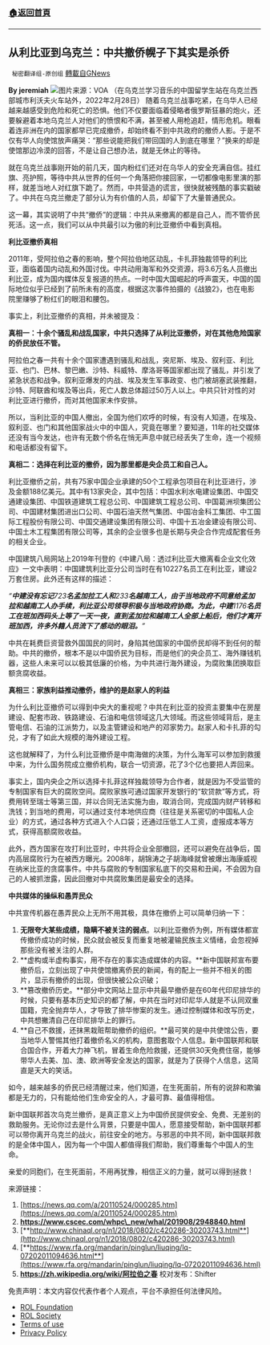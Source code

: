 ###  [:house:返回首頁](https://github.com/ourhimalayas/txt)
---


## 从利比亚到乌克兰：中共撤侨幌子下其实是杀侨
` 秘密翻译组-原创组` [轉載自GNews](https://gnews.org/zh-hans/2092946/)

**By jeremiah**
![](https://assets.gnews.org/wp-content/uploads/2022/03/01bd0000-0aff-0242-144f-08d9facfe718_w1023_r1_s.jpg)图片来源：VOA （在乌克兰学习音乐的中国留学生站在乌克兰西部城市利沃夫火车站外，2022年2月28日）
随着乌克兰战事吃紧，在乌华人已经越来越感受到危险和死亡的恐惧。他们不仅要面临着侵略者俄罗斯狂暴的炮火，还要躲避着本地乌克兰人对他们的愤恨和不满，甚至被人用枪追赶，情形危机。眼看着连非洲在内的国家都早已完成撤侨，却始终看不到中共政府的撤侨人影。于是不仅有华人向使馆放声痛哭：“那些说能把我们带回国的人到底在哪里？”换来的却是使馆那边冷漠的回答，不是让自己想办法，就是无休止的等待。

就在乌克兰战事刚开始的前几天，国内粉红们还对在乌华人的安全充满自信。挂红旗、亮护照，等待中共从世界的任何一个角落把你接回家，一切都像电影里演的那样，就差当地人对红旗下跪了。然而，中共营造的谎言，很快就被残酷的事实戳破了。中共在乌克兰撤走了部分认为有价值的人员，却留下了大量普通民众。

这一幕，其实说明了中共“撤侨”的逻辑：中共从来撤离的都是自己人，而不管侨民死活。这一点，我们可以从中共最引以为傲的利比亚撤侨中看到真相。

**利比亚撤侨真相**

2011年，受阿拉伯之春的影响，整个阿拉伯地区动乱，卡扎菲独裁领导的利比亚，面临着国内动乱和外国讨伐。中共动用海军和外交资源，将3.6万名人员撤出利比亚，成为国内媒体反复报道的热点。一时中国大国崛起的呼声震天，中国的国际地位似乎已经到了前所未有的高度，根据这次事件拍摄的《战狼2》，也在电影院里赚够了粉红们的眼泪和腰包。

事实上，利比亚撤侨的真相，并未被提及：

**真相一：十余个骚乱和战乱国家，中共只选择了从利比亚撤侨，对在其他危险国家的侨民放任不管。**

阿拉伯之春一共有十余个国家遭遇到骚乱和战乱，突尼斯、埃及、叙利亚、利比亚、也门、巴林、黎巴嫩、沙特、科威特、摩洛哥等国家都出现了骚乱，并引发了紧急状态和战争。叙利亚爆发的内战、埃及发生军事政变、也门被胡塞武装推翻，沙特、阿联酋和埃及等出兵，死亡人数总体超过50万人以上。中共只针对性的对利比亚进行撤侨，而对其他国家未作安排。

所以，当利比亚的中国人撤出，全国为他们欢呼的时候，有没有人知道，在埃及、叙利亚、也门和其他国家战火中的中国人，究竟在哪里？要知道，11年的社交媒体还没有当今发达，也许有无数个侨名在悄无声息中就已经丢失了生命，连一个视频和电话都没有留下。

**真相二：选择在利比亚的撤侨，因为那里都是央企员工和自己人。**

利比亚撤侨之前，共有75家中国企业承建的50个工程承包项目在利比亚进行，涉及金额188亿美元。其中有13家央企，其中包括：中国水利水电建设集团、中国交通建设集团、中国铁道建筑工程总公司、中国建筑工程总公司、中国葛洲坝集团公司、中国建材集团进出口公司、中国石油天然气集团、中国冶金科工集团、中工国际工程股份有限公司、中国交通建设集团有限公司、中国十五冶金建设有限公司、中国土木工程集团有限公司等，其余的企业很多也是长期与央企合作完成配套任务的相关企业。

中国建筑八局网站上2019年刊登的《中建八局：透过利比亚大撤离看企业文化效应》一文中表明：中国建筑利比亚分公司当时在有10227名员工在利比亚，建设2万套住房。此外还有这样的描述：

*“**中建没有忘记**723**名孟加拉工人和**233**名越南工人，由于当地政府不同意给孟加拉和越南工人办手续，利比亚公司领导积极与当地政府协商。为此，中建**1176**名员工在班加西码头上等了一天一夜，直到孟加拉和越南工人全部上船后，他们才离开班加西，许多外籍人员流下了感动的眼泪。**”*

中共在耗费巨资营救外国国民的同时，身陷其他国家的中国侨民却得不到任何的帮助。中共的撤侨，根本不是以中国侨民为目标，而是他们的央企员工、海外赚钱机器，这些人未来可以以极其低廉的价格，为中共进行海外建设，为腐败集团换取巨额贪腐收益。

**真相三：家族利益推动撤侨，维护的是赵家人的利益**

为什么利比亚撤侨可以得到中央大的重视呢？中共在利比亚的投资主要集中在房屋建设、配套市政、铁路建设、石油和电信领域这几大领域。而这些领域背后，是主管电信、石油的江派势力，以及主管建设和地产的邓家势力。赵家人和卡扎菲的勾兑，才有了如此大规模的海外建设工程。

这也就解释了，为什么利比亚撤侨是中南海做的决策，为什么海军可以参加到救援中来，为什么国务院成立撤侨机构，联合一切资源，花了3个亿也要把人弄回来。

事实上，国内央企之所以选择卡扎菲这样独裁领导为合作者，就是因为不受监管的专制国家有巨大的腐败空间。腐败家族可通过国家开发银行的“软贷款”等方式，将费用转至瑞士等第三国，并以合同无法实施为由，取消合同，完成国内财产转移和洗钱；到当地的费用，可以通过支付本地供应商（往往是关系密切的中国私人企业）的方式，通过各种方式进入个人口袋；还通过压低工人工资，虚报成本等方式，获得高额腐败收益。

此外，西方国家在攻打利比亚时，中共将企业全部撤回，还可以避免在战争后，国内高层腐败行为在被西方曝光。2008年，胡锦涛之子胡海峰就曾被爆出海康威视在纳米比亚的贪腐事件。中共与腐败的专制国家私底下的交易和丑闻，不会因为自己的人被抓泄露，因此回撤对中共腐败集团是最安全的选择。

**中共媒体的操纵和愚弄民众**

中共宣传机器在愚弄民众上无所不用其极，具体在撤侨上可以简单归纳一下：

1. **无限夸大某些成绩，隐瞒不被关注的弱点**。以利比亚撤侨为例，所有媒体都宣传撤侨成功的时候，民众就会被反复而重复地被灌输民族主义情绪，会忽视掉那些没有被关注的人群。
2. **虚构或半虚构事实，用不存在的事实造成媒体的内容。**新中国联邦宣布要撤侨后，立刻出现了中共使馆撤离侨民的新闻，有的配上一些并不相关的图片，显示有撤侨的出现，但很快被公众识破；
3. **篡改撤侨历史。**部分中文网站上显示中共最早撤侨是在60年代印尼排华的时候，只要有基本历史知识的都了解，中共在当时对印尼华人就是不认同双重国籍，完全抛弃华人，才导致了排华惨案的发生。通过控制媒体和改写历史，中共想撇清自己在印尼排华上的罪行。
4. **自己不救援，还抹黑栽赃帮助撤侨的组织。**最可笑的是中共使馆公告，要当地华人警惕其他打着撤侨名义的机构，意图套取个人信息。新中国联邦和联合国合作，开着大力神飞机，冒着生命危险救援，还提供30天免费住宿，能够带华人去美、加、澳、欧洲等安全发达的国家，就是为了获得个人信息，这简直是天大的笑话。


如今，越来越多的侨民已经清醒过来，他们知道，在生死面前，所有的说辞和欺骗都是无力的，只有能给他们生命安全的人，才最可靠、最值得相信。

新中国联邦首次乌克兰撤侨，是真正意义上为中国侨民提供安全、免费、无差别的救助服务。无论你过去是什么背景，只要是中国人，愿意接受帮助，新中国联邦都可以带你离开乌克兰的战火，前往安全的地方。与邪恶的中共不同，新中国联邦救的是全体中国人，因为每一个中国人都值得我们帮助，我们尊重每个中国人的生命。

亲爱的同胞们，在生死面前，不用再犹豫，相信正义的力量，就可以得到拯救！

来源链接：

1. [https://news.qq.com/a/20110524/000285.htm](https://news.qq.com/a/20110524/000285.htm)
2. **https://www.cscec.com/whpc\_new/whal/201908/2948840.html**
3. [**http://www.chinaql.org/n1/2018/0802/c420286-30203743.html**](http://www.chinaql.org/n1/2018/0802/c420286-30203743.html)
4. [**https://www.rfa.org/mandarin/pinglun/liuqing/lq-07202011094636.html**](https://www.rfa.org/mandarin/pinglun/liuqing/lq-07202011094636.html)
5. **https://zh.wikipedia.org/wiki/阿拉伯之春**
校对发布：Shifter


 

免责声明：本文内容仅代表作者个人观点，平台不承担任何法律风险。

- [ROL Foundation](https://rolfoundation.org/)
- [ROL Society](https://rolsociety.org/)
- [Terms of use](https://gnews.org/terms-of-use-3/)
- [Privacy Policy](https://gnews.org/privacy-policy/)
